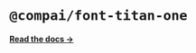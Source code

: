 # `@compai/font-titan-one`

[**Read the docs &rarr;**](https://components.ai/docs/typefaces/titan-one)
